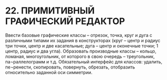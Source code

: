 # 22. ПРИМИТИВНЫЙ ГРАФИЧЕСКИЙ РЕДАКТОР
Ввести базовые графические классы – отрезок, точка, круг и дуга с различными типами их задания в конструкторах (круг – центр и радиус три точки, центр и две касательные; дуга – центр и оконечные точки;  1 центр, радиус и два угла). Образовать производные  классы  –  кольцо, ломаная, многоугольник, от которого в свою очередь – треугольник, па¬раллелограмм и т.д. Обязательный интерфейс для классов: удалить, пе¬ренести, скопировать, повернуть, обрезать, отобразить относительно заданной оси симметрии.
